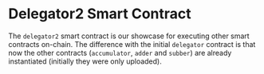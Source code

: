 # Delegator2 Smart Contract

The `delegator2` smart contract is our showcase for executing other smart contracts on-chain.
The difference with the initial `delegator` contract is that now the other contracts 
(`accumulator`, `adder` and `subber`) are already instantiated (initially they were only uploaded).